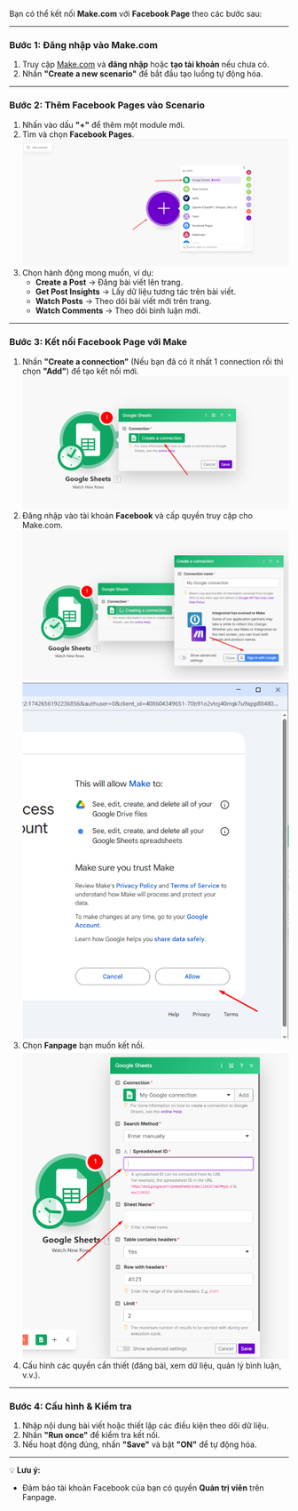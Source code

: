Bạn có thể kết nối **Make.com** với **Facebook Page** theo các bước sau:  

---

### **Bước 1: Đăng nhập vào Make.com**  
1. Truy cập [Make.com](https://www.make.com/) và **đăng nhập** hoặc **tạo tài khoản** nếu chưa có.  
2. Nhấn **"Create a new scenario"** để bắt đầu tạo luồng tự động hóa.  

---

### **Bước 2: Thêm Facebook Pages vào Scenario**  
1. Nhấn vào dấu **"+"** để thêm một module mới.  
2. Tìm và chọn **Facebook Pages**.
![make-connection-google-sheet-01](../images/make-connection-google-sheet-01.png)
3. Chọn hành động mong muốn, ví dụ:  
   - **Create a Post** → Đăng bài viết lên trang.  
   - **Get Post Insights** → Lấy dữ liệu tương tác trên bài viết.  
   - **Watch Posts** → Theo dõi bài viết mới trên trang.  
   - **Watch Comments** → Theo dõi bình luận mới.  

---

### **Bước 3: Kết nối Facebook Page với Make**  
1. Nhấn **"Create a connection"** (Nếu bạn đã có ít nhất 1 connection rồi thì chọn **"Add"**) để tạo kết nối mới.  
![make-connection-google-sheet-02](../images/make-connection-google-sheet-02.png)
2. Đăng nhập vào tài khoản **Facebook** và cấp quyền truy cập cho Make.com.  
![make-connection-google-sheet-03](../images/make-connection-google-sheet-03.png)
![make-connection-google-sheet-04](../images/make-connection-google-sheet-04.png)
3. Chọn **Fanpage** bạn muốn kết nối.  
![make-connection-google-sheet-05](../images/make-connection-google-sheet-05.png)
4. Cấu hình các quyền cần thiết (đăng bài, xem dữ liệu, quản lý bình luận, v.v.).  

---

### **Bước 4: Cấu hình & Kiểm tra**  
1. Nhập nội dung bài viết hoặc thiết lập các điều kiện theo dõi dữ liệu.  
2. Nhấn **"Run once"** để kiểm tra kết nối.  
3. Nếu hoạt động đúng, nhấn **"Save"** và bật **"ON"** để tự động hóa.  

---

💡 **Lưu ý:**  
- Đảm bảo tài khoản Facebook của bạn có quyền **Quản trị viên** trên Fanpage.  